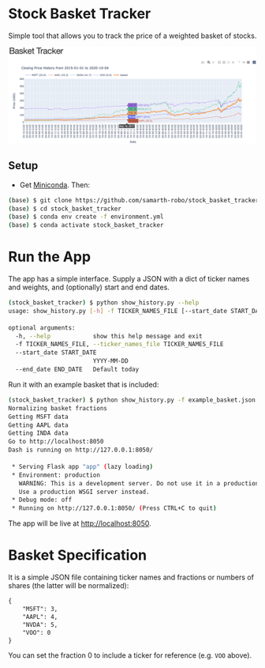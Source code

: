# Stock Basket Tracker

Simple tool that allows you to track the price of a weighted basket of stocks.

![teaser](teaser.png)

## Setup
- Get [Miniconda](https://docs.conda.io/en/latest/miniconda.html). Then:
```bash
(base) $ git clone https://github.com/samarth-robo/stock_basket_tracker.git
(base) $ cd stock_basket_tracker 
(base) $ conda env create -f environment.yml
(base) $ conda activate stock_basket_tracker
```

# Run the App

The app has a simple interface. Supply a JSON with a dict of ticker names and
weights, and (optionally) start and end dates.

```bash
(stock_basket_tracker) $ python show_history.py --help
usage: show_history.py [-h] -f TICKER_NAMES_FILE [--start_date START_DATE] [--end_date END_DATE]

optional arguments:
  -h, --help            show this help message and exit
  -f TICKER_NAMES_FILE, --ticker_names_file TICKER_NAMES_FILE
  --start_date START_DATE
                        YYYY-MM-DD
  --end_date END_DATE   Default today
```

Run it with an example basket that is included:

```bash
(stock_basket_tracker) $ python show_history.py -f example_basket.json 
Normalizing basket fractions
Getting MSFT data
Getting AAPL data
Getting INDA data
Go to http://localhost:8050
Dash is running on http://127.0.0.1:8050/

 * Serving Flask app "app" (lazy loading)
 * Environment: production
   WARNING: This is a development server. Do not use it in a production deployment.
   Use a production WSGI server instead.
 * Debug mode: off
 * Running on http://127.0.0.1:8050/ (Press CTRL+C to quit)
```

The app will be live at [http://localhost:8050](http://localhost:8050).

# Basket Specification

It is a simple JSON file containing ticker names and fractions or numbers of
shares (the latter will be normalized):

```
{
    "MSFT": 3,
    "AAPL": 4,
    "NVDA": 5,
    "VOO": 0
}
```
You can set the fraction 0 to include a ticker for reference (e.g. `VOO` above).
